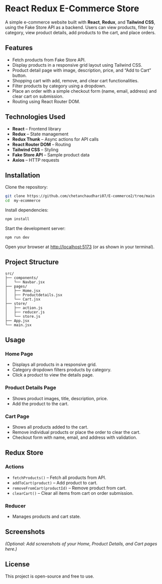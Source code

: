 # React Redux E-Commerce Store

A simple e-commerce website built with **React**, **Redux**, and **Tailwind CSS**, using the Fake Store API as a backend. Users can view products, filter by category, view product details, add products to the cart, and place orders.

## Features

- Fetch products from Fake Store API.
- Display products in a responsive grid layout using Tailwind CSS.
- Product detail page with image, description, price, and “Add to Cart” button.
- Shopping cart with add, remove, and clear cart functionalities.
- Filter products by category using a dropdown.
- Place an order with a simple checkout form (name, email, address) and clear cart on submission.
- Routing using React Router DOM.

## Technologies Used

- **React** – Frontend library
- **Redux** – State management
- **Redux Thunk** – Async actions for API calls
- **React Router DOM** – Routing
- **Tailwind CSS** – Styling
- **Fake Store API** – Sample product data
- **Axios** – HTTP requests

## Installation

Clone the repository:
```bash
git clone https://github.com/chetanchaudhari07/E-commerce2/tree/main
cd  my-ecommerce
```

Install dependencies:
```bash
npm install
```

Start the development server:
```bash
npm run dev
```

Open your browser at [http://localhost:5173](http://localhost:5173) (or as shown in your terminal).

## Project Structure

```
src/
├── components/
│   └── Navbar.jsx
├── pages/
│   ├── Home.jsx
│   ├── Productdetails.jsx
│   └── Cart.jsx
├── store/
│   ├── action.js
│   ├── reducer.js
│   └── store.js
├── App.jsx
└── main.jsx
```

## Usage

### Home Page

- Displays all products in a responsive grid.
- Category dropdown filters products by category.
- Click a product to view the details page.

### Product Details Page

- Shows product images, title, description, price.
- Add the product to the cart.

### Cart Page

- Shows all products added to the cart.
- Remove individual products or place the order to clear the cart.
- Checkout form with name, email, and address with validation.

## Redux Store

### Actions

- `fetchProducts()` – Fetch all products from API.
- `addToCart(product)` – Add product to cart.
- `removeFromCart(productId)` – Remove product from cart.
- `clearCart()` – Clear all items from cart on order submission.

### Reducer

- Manages products and cart state.

## Screenshots

*(Optional: Add screenshots of your Home, Product Details, and Cart pages here.)*

## License

This project is open-source and free to use.